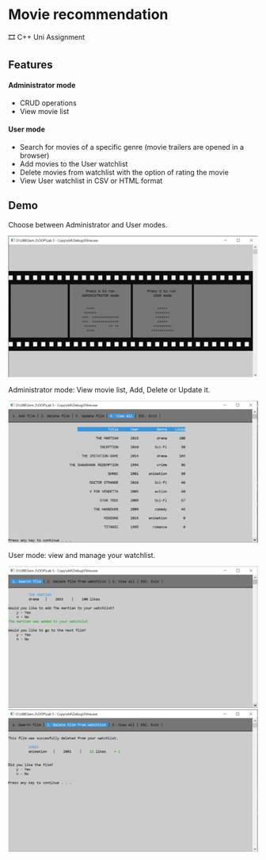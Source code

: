 # Movie recommendation

🎞️ C++ Uni Assignment

## Features
#### Administrator mode
* CRUD  operations
* View movie list

#### User mode
* Search for movies of a specific genre (movie trailers are opened in a browser)
* Add movies to the User watchlist
* Delete movies from watchlist with the option of rating the movie
* View User watchlist in CSV or HTML format

## Demo

Choose between Administrator and User modes.

<img src="screenshots/Capture1.PNG" width=600>

Administrator mode: View movie list, Add, Delete or Update it.

<img src="screenshots/Capture2.PNG" width=600>

User mode: view and manage your watchlist.

<img src="screenshots/Capture3.PNG" width=600>

<img src="screenshots/Capture4.PNG" width=600>
